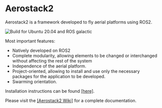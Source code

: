 # Aerostack2

Aerostack2 is a framework developed to fly aerial platforms using ROS2.

![Build for Ubuntu 20.04 and ROS galactic](https://github.com/aerostack2-developers/aerostack2/actions/workflows/build-galactic.yml/bagde.svg)

Most important features:
- Natively developed on ROS2
- Complete modularity, allowing elements to be changed or interchanged without affecting the rest of the system
- Independence of the aerial platform.
- Project-oriented, allowing to install and use only the necessary packages for the application to be developed. 
- Swarming orientation.

Installation instructions can be found [[here]](https://github.com/aerostack2-developers/aerostack2/wiki/Install-Aerostack2).

Please visit the [[Aerostack2 Wiki]](https://github.com/aerostack2-developers/aerostack2/wiki) for a complete documentation.
